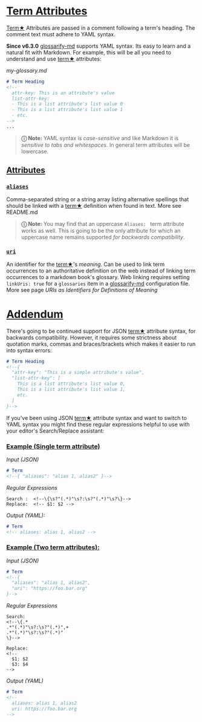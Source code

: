 # [Term Attributes](#term-attributes)

[Term★][1] Attributes are passed in a comment following a term's heading. The comment text must adhere to YAML syntax.

**Since v6.3.0** [glossarify-md][2] supports YAML syntax. Its easy to learn and a natural fit with Markdown. For example, this will be all you need to understand and use [term★][1] attributes:

*my-glossary.md*

```md
# Term Heading
<!--
  attr-key: This is an attribute's value
  list-attr-key:
  - This is a list attribute's list value 0
  - This is a list attribute's list value 1
  - etc.
-->
...
```

> **ⓘ Note:** YAML syntax is *case-sensitive* and  like Markdown it is *sensitive to tabs and whitespaces*. In general term attributes will be lowercase.

## [Attributes](#attributes)

### [`aliases`](#aliases)

Comma-separated string or a string array listing alternative spellings that should be linked with a [term★][1] definition when found in text. More see README.md

> **ⓘ Note:** You may find that an uppercase `Aliases: ` term attribute works as well. This is going to be the only attribute for which an uppercase name remains supported *for backwards compatibility*.

### [`uri`](#uri)

An identifier for the [term★][1]'s *meaning*. Can be used to link term occurrences to an authoritative definition on the web instead of linking term occurrences to a markdown book's glossary. Web linking requires setting `linkUris: true` for a `glossaries` item in a [glossarify-md][2] configuration file. More see page *URIs as Identifiers for Definitions of Meaning*

# [Addendum](#addendum)

There's going to be continued support for JSON [term★][1] attribute syntax, for backwards compatibility. However, it requires some strictness about quotation marks, commas and braces/brackets which makes it easier to run into syntax errors:

```md
# Term Heading
<!--{
  "attr-key": "This is a simple attribute's value",
  "list-attr-key": [
    This is a list attribute's list value 0,
    This is a list attribute's list value 1,
    etc.
  ]
}-->
```

If you've been using JSON [term★][1] attribute syntax and want to switch to YAML syntax you might find these regular expressions helpful to use with your editor's Search/Replace assistant:

### [Example (Single term attribute)](#example-single-term-attribute)

*Input (JSON)*

```md
# Term
<!--{ "aliases": "alias 1, alias2" }-->
```

*Regular Expressions*

    Search :  <!--\{\s?"(.*)"\s?:\s?"(.*)"\s?\}-->
    Replace:  <!-- $1: $2 -->

*Output (YAML):*

```md
# Term
<!-- aliases: alias 1, alias2 -->
```

### [Example (Two term attributes):](#example-two-term-attributes)

*Input (JSON)*

```md
# Term
<!--{
  "aliases": "alias 1, alias2",
  "uri": "https://foo.bar.org"
}-->
```

*Regular Expressions*

    Search:
    <!--\{.*
    .*"(.*)"\s?:\s?"(.*)",+
    .*"(.*)"\s?:\s?"(.*)"
    \}-->

    Replace:
    <!--
      $1: $2
      $3: $4
    -->

*Output (YAML)*

```md
# Term
<!--
  aliases: alias 1, alias2
  uri: https://foo.bar.org
-->
```

[1]: ./glossary.md#term "A term is denoted by a heading in a markdown file which is told glossarify-md to be a glossary file."

[2]: https://github.com/about-code/glossarify-md "This project."
